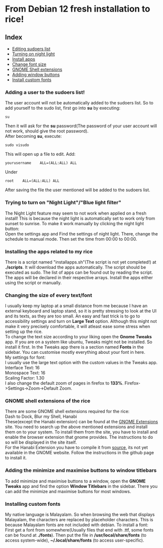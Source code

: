 # From Debian 12 fresh installation to rice!

## Index
 - [Editing sudoers list](#adding-a-user-to-the-sudoers-list)
 - [Turning on night light](#trying-to-turn-on-"night-light"/"blue-light-filter")
 - [Install apps](#installing-the-apps-related-to-my-rice)
 - [Change font size](#changing-the-size-of-every-text-font)
 - [GNOME Shell extensions](#gnome-shell-extensions-of-the-rice)
 - [Adding window buttons](#adding-the-minimize-and-maximise-buttons-to-window-titlebars)
 - [Install custom fonts](#installing-custom-fonts)

### Adding a user to the sudoers list!
The user account will not be automatically added to the sudoers list. So to add yourself to the sudo list, first go into **su** by executing:
```
su
```
Then it will ask for the **su** password(The password of your user account will not work, should give the root password).\
After becoming **su**, execute:
```
sudo visudo
```
This will open up a file to edit. Add:
```
yourusername    ALL=(ALL:ALL) ALL
```
Under
```
root    ALL=(ALL:ALL) ALL
```

After saving the file the user mentioned will be added to the sudoers list.

### Trying to turn on "Night Light"/"Blue light filter"
The Night Light feature may seem to not work when applied on a fresh install! This is because the night light is automatically set to work only from sunset to sunrise. To make it work manually by clicking the night light button:\
	Open the settings app and Find the settings of night light. There, change the schedule to manual mode. Then set the time from 00:00 to 00:00.

### Installing the apps related to my rice
There is a script named "installapps.sh"(The script is not yet completed!) at **./scripts**. It will download the apps automatically. The script should be executed as sudo. The list of apps can be found out by reading the script. The apps will be declared in their respective arrays. Install the apps either using the script or manually.

### Changing the size of every text/font
I usually keep my laptop at a small distance from me because I have an external keyboard and laptop stand, so it is pretty stressing to look at the UI and its texts, as they are too small. An easy and fast trick is to go to accessibility settings and turn on **Large Text** option. Although this might not make it very precisely comfortable, it will atleast ease some stress when setting up the rice.\
To change the text size according to your liking open the **Gnome Tweaks** app. If you are on a system like ubuntu, Tweaks might not be installed. So install it first. In the Tweaks app there is a section named **Fonts** in the sidebar. You can customise mostly everything about your font in here.\
My settings for font:\
I usually use the large text option with the custom values in the Tweaks app.\
Interface Text: 16\
Monospace Text: 16\
Scaling Factor: 1.30\
I also change the default zoom of pages in firefox to **133%**. Firefox->Settings->Zoom->Default Zoom.

### GNOME shell extensions of the rice
There are some GNOME shell extensions required for the rice:\
Dash to Dock, Blur my Shell, Hanabi\
These(except the Hanabi extension) can be found at the [GNOME Extensions](https://extensions.gnome.org/) site. You need to search up the above mentioned extensions and install them on to your system. To install them from the site, you have to install and enable the browser extension that gnome provides. The instructions to do so will be displayed in the site itself.\
For the Hanabi Extension you have to compile it from [source](https://github.com/jeffshee/gnome-ext-hanabi), its not yet available in the GNOME website. Follow the instructions in the github page to install it.

### Adding the minimize and maximise buttons to window titlebars
To add minimize and maximise buttons to a window, open the **GNOME Tweaks** app and find the option **Window Titlebars** in the sidebar. There you can add the minimize and maximise buttons for most windows.

### Installing custom fonts
My native language is Malayalam. So when browsing the web that displays Malayalam, the characters are replaced by placeholder characters. This is because Malayalam fonts are not included with debian. To install a font:\
First get a font from somewhere(Usually files that end with .ttf, some fonts can be found at **./fonts**). Then put the file in **/usr/local/share/fonts** (to access system-wide), **~/.local/share/fonts** (to access user-specific).

